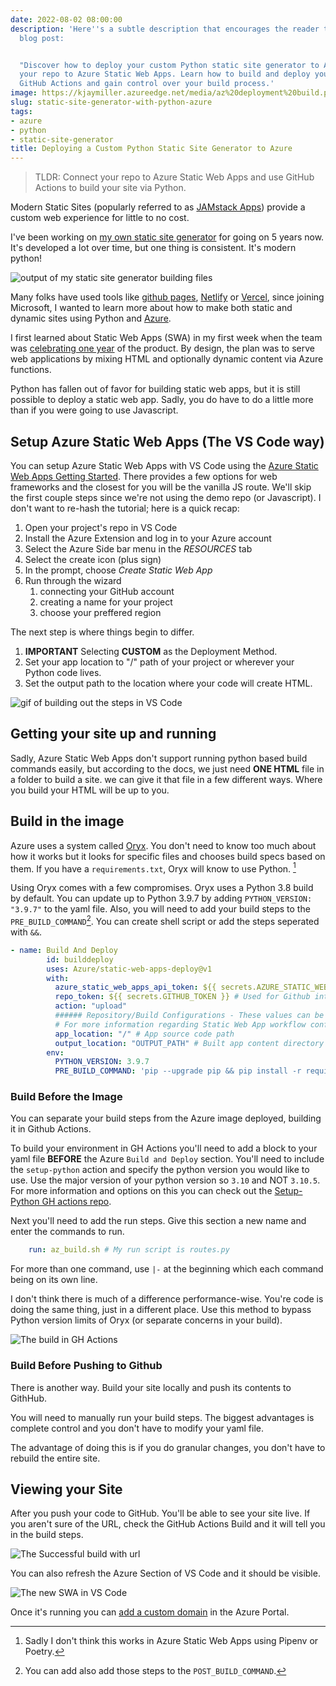 ```yaml
---
date: 2022-08-02 08:00:00
description: 'Here''s a subtle description that encourages the reader to read the
  blog post:


  "Discover how to deploy your custom Python static site generator to Azure and connect
  your repo to Azure Static Web Apps. Learn how to build and deploy your site using
  GitHub Actions and gain control over your build process.'
image: https://kjaymiller.azureedge.net/media/az%20deployment%20build.png
slug: static-site-generator-with-python-azure
tags:
- azure
- python
- static-site-generator
title: Deploying a Custom Python Static Site Generator to Azure
---
```


> TLDR: Connect your repo to Azure Static Web Apps and use GitHub Actions to build your site via Python.

Modern Static Sites (popularly referred to as [JAMstack Apps](https://jamstack.org)) provide a custom web experience for little to no cost.

I've been working on [my own static site generator](https://render-engine.readthedocs.io/en/latest/) for going on 5 years now. It's developed a lot over time, but one thing is consistent. It's modern python!

![output of my static site generator building files](https://kjaymiller.azureedge.net/media/render-engine-output.png)

Many folks have used tools like [github pages](https://pages.github.com), [Netlify](https://netlify.com) or [Vercel](https://vercel.com), since joining Microsoft, I wanted to learn more about how to make both static and dynamic sites using Python and [Azure](https://azure.microsoft.com/en-us/).

I first learned about Static Web Apps (SWA) in my first week when the team was [celebrating one year](https://techcommunity.microsoft.com/t5/apps-on-azure-blog/learn-azure-static-web-apps-in-30daysofswa/ba-p/3354021) of the product. By design, the plan was to serve web applications by mixing HTML and optionally dynamic content via Azure functions.

Python has fallen out of favor for building static web apps, but it is still possible to deploy a static web app. Sadly, you do have to do a little more than if you were going to use Javascript.

## Setup Azure Static Web Apps (The VS Code way)
You can setup Azure Static Web Apps with VS Code using the [Azure Static Web Apps Getting Started](https://docs.microsoft.com/en-us/azure/static-web-apps/getting-started?tabs=vanilla-javascript#install-azure-static-web-apps-extension). There provides a few options for web frameworks and the closest for you will be the vanilla JS route. We'll skip the first couple steps since we're not using the demo repo (or Javascript). I don't want to re-hash the tutorial; here is a quick recap:

1. Open your project's repo in VS Code
2. Install the Azure Extension and log in to your Azure account
3. Select the Azure Side bar menu in the _RESOURCES_ tab
4. Select the create icon (plus sign)
5. In the prompt, choose _Create Static Web App_
6. Run through the wizard
   1. connecting your GitHub account
   2. creating a name for your project
   3. choose your preffered region

The next step is where things begin to differ.
1. **IMPORTANT** Selecting **CUSTOM** as the Deployment Method.
2. Set your app location to "/" path of your project or wherever your Python code lives.
3. Set the output path to the location where your code will create HTML.

![gif of building out the steps in VS Code](https://kjaymiller.azureedge.net/media/NewSWAApp.gif)

## Getting your site up and running

Sadly, Azure Static Web Apps don't support running python based build commands easily, but according to the docs, we just need **ONE HTML** file in a folder to build a site. we can give it that file in a few different ways. Where you build your HTML will be up to you.

## Build in the image
Azure uses a system called [Oryx](https://github.com/Microsoft/Oryx). You don't need to know too much about how it works but it looks for specific files and chooses build specs based on them. If you have a `requirements.txt`, Oryx will know to use Python. [^1]

Using Oryx comes with a few compromises. Oryx uses a Python 3.8 build by default. You can update up to Python 3.9.7 by adding `PYTHON_VERSION: "3.9.7"` to the yaml file. Also, you will need to add your build steps to the  `PRE_BUILD_COMMAND`[^2]. You can create shell script or add the steps seperated with `&&`.

```yaml
- name: Build And Deploy
        id: builddeploy
        uses: Azure/static-web-apps-deploy@v1
        with:
          azure_static_web_apps_api_token: ${{ secrets.AZURE_STATIC_WEB_APPS_API_TOKEN_MY_PROJECT }}
          repo_token: ${{ secrets.GITHUB_TOKEN }} # Used for Github integrations (i.e. PR comments)
          action: "upload"
          ###### Repository/Build Configurations - These values can be configured to match your app requirements. ######
          # For more information regarding Static Web App workflow configurations, please visit: https://aka.ms/swaworkflowconfig
          app_location: "/" # App source code path
          output_location: "OUTPUT_PATH" # Built app content directory - optional
        env:
          PYTHON_VERSION: 3.9.7
          PRE_BUILD_COMMAND: 'pip --upgrade pip && pip install -r requirements.txt && python routes.py' # This can be a shell script as well
```

### Build Before the Image
You can separate your build steps from the Azure image deployed, building it in Github Actions.

To build your environment in GH Actions you'll need to add a block to your yaml file **BEFORE** the Azure `Build and Deploy` section. You'll need to include the `setup-python` action and specify the python version you would like to use. Use the major version of your python version so `3.10` and NOT `3.10.5`. For more information and options on this you can check out the [Setup-Python GH actions repo](https://github.com/actions/setup-python).

Next you'll need to add the run steps. Give this section a new name and enter the commands to run.

```yaml
    run: az_build.sh # My run script is routes.py
```

For more than one command, use `|-` at the beginning which each command being on its own line.

I don't think there is much of a difference performance-wise. You're code is doing the same thing, just in a different place. Use this method to bypass Python version limits of Oryx (or separate concerns in your build).

![The build in GH Actions](https://kjaymiller.azureedge.net/media/Build%20in%20github%20actions.png)

### Build Before Pushing to Github
There is another way. Build your site locally and push its contents to GithHub.

You will need to manually run your build steps. The biggest advantages is complete control and you don't have to modify your yaml file.

The advantage of doing this is if you do granular changes, you don't have to rebuild the entire site.

## Viewing your Site
After you push your code to GitHub. You'll be able to see your site live. If you aren't sure of the URL, check the GitHub Actions Build and it will tell you in the build steps.

![The Successful build with url](https://kjaymiller.azureedge.net/media/az%20deployment%20build.png)

You can also refresh the Azure Section of VS Code and it should be visible.

![The new SWA in VS Code](https://kjaymiller.azureedge.net/media/swa-output-vs-code.png)

Once it's running you can [add a custom domain](https://docs.microsoft.com/en-us/azure/static-web-apps/custom-domain) in the Azure Portal.


[^1]: Sadly I don't think this works in Azure Static Web Apps using Pipenv or Poetry.

[^2]: You can add also add those steps to the `POST_BUILD_COMMAND`.
